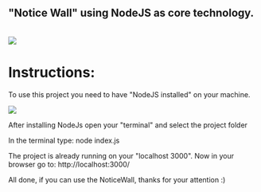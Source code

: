 "Notice Wall" using NodeJS as core technology.
------------------------------------------------------
<br>

<img src="./assets/Instructions/animation.gif">
<br>

<h1>Instructions:</h1>

<p>To use this project you need to have "NodeJS installed" on your machine.</p>

<img src="./assets/Instructions/nodeInstall.png">
<br>

<p>After installing NodeJs open your "terminal" and select the project folder</p>

<p>In the terminal type: node index.js</p>

<p>The project is already running on your "localhost 3000". Now in your browser go to: http://localhost:3000/</p>

<p>All done, if you can use the NoticeWall, thanks for your attention :)</p>

